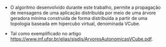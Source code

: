 - O algoritmo desenvolvido durante este trabalho, permite a propagação de mensagens de uma aplicação distribuída por meio de uma árvore geradora mínima construída de forma distribuída a partir de uma topologia baseada em hipercubo virtual, denominada VCube. 

- Tal como exemplificado no artigo https://www.inf.ufpr.br/elias/sisdis/ArvoresAutonomicasVCube.pdf. 